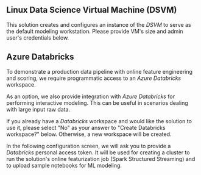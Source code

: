 ## Linux Data Science Virtual Machine (DSVM)
This solution creates and configures an instance of the *DSVM* to serve as the default modeling workstation. Please provide VM's size and admin user's credentials below.

## Azure Databricks

To demonstrate a production data pipeline with online feature engineering and scoring, we require programmatic access to an *Azure Databricks* workspace.

As an option, we also provide integration with *Azure Databricks* for performing interactive modeling. This can be useful in scenarios dealing with large input raw data.

If you already have a *Databricks* workspace and would like the solution to use it, please select "No" as your answer to "Create Databricks workspace?" below. Otherwise, a new workspace will be created.

In the following configuration screen, we will ask you to provide a *Databricks* personal access token. It will be used for creating a cluster to run the solution's online featurization job (Spark Structured Streaming) and to upload sample notebooks for ML modeling.
